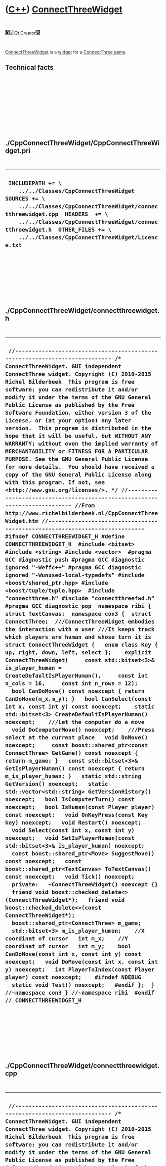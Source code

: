 
 

 

 

 

 

([C++](Cpp.md)) [ConnectThreeWidget](CppConnectThreeWidget.md)
================================================================

 

![STL](PicStl.png)![Qt
Creator](PicQtCreator.png)![Lubuntu](PicLubuntu.png)

 

[ConnectThreeWidget](CppConnectThreeWidget.md) is a
[widget](CppWidget.md) for a [ConnectThree game](https://github.com/richelbilderbeek/ConnectThree).

Technical facts
---------------

 

 

 

 

 

 

./CppConnectThreeWidget/CppConnectThreeWidget.pri
-------------------------------------------------

 

  --------------------------------------------------------------------------------------------------------------------------------------------------------------------------------------------------------------------------------------------------------------------------------------------
  ` INCLUDEPATH += \     ../../Classes/CppConnectThreeWidget  SOURCES += \     ../../Classes/CppConnectThreeWidget/connectthreewidget.cpp  HEADERS  += \     ../../Classes/CppConnectThreeWidget/connectthreewidget.h  OTHER_FILES += \     ../../Classes/CppConnectThreeWidget/Licence.txt`
  --------------------------------------------------------------------------------------------------------------------------------------------------------------------------------------------------------------------------------------------------------------------------------------------

 

 

 

 

 

./CppConnectThreeWidget/connectthreewidget.h
--------------------------------------------

 

  --------------------------------------------------------------------------------------------------------------------------------------------------------------------------------------------------------------------------------------------------------------------------------------------------------------------------------------------------------------------------------------------------------------------------------------------------------------------------------------------------------------------------------------------------------------------------------------------------------------------------------------------------------------------------------------------------------------------------------------------------------------------------------------------------------------------------------------------------------------------------------------------------------------------------------------------------------------------------------------------------------------------------------------------------------------------------------------------------------------------------------------------------------------------------------------------------------------------------------------------------------------------------------------------------------------------------------------------------------------------------------------------------------------------------------------------------------------------------------------------------------------------------------------------------------------------------------------------------------------------------------------------------------------------------------------------------------------------------------------------------------------------------------------------------------------------------------------------------------------------------------------------------------------------------------------------------------------------------------------------------------------------------------------------------------------------------------------------------------------------------------------------------------------------------------------------------------------------------------------------------------------------------------------------------------------------------------------------------------------------------------------------------------------------------------------------------------------------------------------------------------------------------------------------------------------------------------------------------------------------------------------------------------------------------------------------------------------------------------------------------------------------------------------------------------------------------------------------------------------------------------------------------------------------------------------------------------------------------------------------------------------------------------------------------------------------------------------------------------------------------------------------------------------------------------------------------------------------------------------------------------------------------------------------------------------------------------------------------------------------------------------------------------------------------------------------------------------------------------------------------------------------------------------------------------------------------------------------------------------------------------------------------------------------------
  ` //--------------------------------------------------------------------------- /* ConnectThreeWidget. GUI independent ConnectThree widget. Copyright (C) 2010-2015 Richel Bilderbeek  This program is free software: you can redistribute it and/or modify it under the terms of the GNU General Public License as published by the Free Software Foundation, either version 3 of the License, or (at your option) any later version.  This program is distributed in the hope that it will be useful, but WITHOUT ANY WARRANTY; without even the implied warranty of MERCHANTABILITY or FITNESS FOR A PARTICULAR PURPOSE. See the GNU General Public License for more details.  You should have received a copy of the GNU General Public License along with this program. If not, see <http://www.gnu.org/licenses/>. */ //--------------------------------------------------------------------------- //From http://www.richelbilderbeek.nl/CppConnectThreeWidget.htm //--------------------------------------------------------------------------- #ifndef CONNECTTHREEWIDGET_H #define CONNECTTHREEWIDGET_H  #include <bitset> #include <string> #include <vector>  #pragma GCC diagnostic push #pragma GCC diagnostic ignored "-Weffc++" #pragma GCC diagnostic ignored "-Wunused-local-typedefs" #include <boost/shared_ptr.hpp> #include <boost/tuple/tuple.hpp>  #include "connectthree.h" #include "connectthreefwd.h" #pragma GCC diagnostic pop  namespace ribi {  struct TextCanvas;  namespace con3 {  struct ConnectThree;  ///ConnectThreeWidget embodies the interaction with a user ///It keeps track which players are human and whose turn it is struct ConnectThreeWidget {   enum class Key { up, right, down, left, select };    explicit ConnectThreeWidget(     const std::bitset<3>& is_player_human = CreateDefaultIsPlayerHuman(),     const int n_cols = 16,     const int n_rows = 12);     bool CanDoMove() const noexcept { return CanDoMove(m_x,m_y); }   bool CanSelect(const int x, const int y) const noexcept;    static std::bitset<3> CreateDefaultIsPlayerHuman() noexcept;    ///Let the computer do a move   void DoComputerMove() noexcept;    ///Press select at the current place   void DoMove() noexcept;     const boost::shared_ptr<const ConnectThree> GetGame() const noexcept { return m_game; }   const std::bitset<3>& GetIsPlayerHuman() const noexcept { return m_is_player_human; }   static std::string GetVersion() noexcept;   static std::vector<std::string> GetVersionHistory() noexcept;   bool IsComputerTurn() const noexcept;   bool IsHuman(const Player player) const noexcept;   void OnKeyPress(const Key key) noexcept;   void Restart() noexcept;   void Select(const int x, const int y) noexcept;   void SetIsPlayerHuman(const std::bitset<3>& is_player_human) noexcept;   const boost::shared_ptr<Move> SuggestMove() const noexcept;   const boost::shared_ptr<TextCanvas> ToTextCanvas() const noexcept;   void Tick() noexcept;    private:   ~ConnectThreeWidget() noexcept {}   friend void boost::checked_delete<>(ConnectThreeWidget*);   friend void boost::checked_delete<>(const ConnectThreeWidget*);    boost::shared_ptr<ConnectThree> m_game;   std::bitset<3> m_is_player_human;    //X coordinat of cursor   int m_x;    //Y coordinat of cursor   int m_y;    bool CanDoMove(const int x, const int y) const noexcept;   void DoMove(const int x, const int y) noexcept;   int PlayerToIndex(const Player player) const noexcept;    #ifndef NDEBUG   static void Test() noexcept;   #endif };  } //~namespace con3 } //~namespace ribi  #endif // CONNECTTHREEWIDGET_H`
  --------------------------------------------------------------------------------------------------------------------------------------------------------------------------------------------------------------------------------------------------------------------------------------------------------------------------------------------------------------------------------------------------------------------------------------------------------------------------------------------------------------------------------------------------------------------------------------------------------------------------------------------------------------------------------------------------------------------------------------------------------------------------------------------------------------------------------------------------------------------------------------------------------------------------------------------------------------------------------------------------------------------------------------------------------------------------------------------------------------------------------------------------------------------------------------------------------------------------------------------------------------------------------------------------------------------------------------------------------------------------------------------------------------------------------------------------------------------------------------------------------------------------------------------------------------------------------------------------------------------------------------------------------------------------------------------------------------------------------------------------------------------------------------------------------------------------------------------------------------------------------------------------------------------------------------------------------------------------------------------------------------------------------------------------------------------------------------------------------------------------------------------------------------------------------------------------------------------------------------------------------------------------------------------------------------------------------------------------------------------------------------------------------------------------------------------------------------------------------------------------------------------------------------------------------------------------------------------------------------------------------------------------------------------------------------------------------------------------------------------------------------------------------------------------------------------------------------------------------------------------------------------------------------------------------------------------------------------------------------------------------------------------------------------------------------------------------------------------------------------------------------------------------------------------------------------------------------------------------------------------------------------------------------------------------------------------------------------------------------------------------------------------------------------------------------------------------------------------------------------------------------------------------------------------------------------------------------------------------------------------------------------------------------------------

 

 

 

 

 

./CppConnectThreeWidget/connectthreewidget.cpp
----------------------------------------------

 

  ---------------------------------------------------------------------------------------------------------------------------------------------------------------------------------------------------------------------------------------------------------------------------------------------------------------------------------------------------------------------------------------------------------------------------------------------------------------------------------------------------------------------------------------------------------------------------------------------------------------------------------------------------------------------------------------------------------------------------------------------------------------------------------------------------------------------------------------------------------------------------------------------------------------------------------------------------------------------------------------------------------------------------------------------------------------------------------------------------------------------------------------------------------------------------------------------------------------------------------------------------------------------------------------------------------------------------------------------------------------------------------------------------------------------------------------------------------------------------------------------------------------------------------------------------------------------------------------------------------------------------------------------------------------------------------------------------------------------------------------------------------------------------------------------------------------------------------------------------------------------------------------------------------------------------------------------------------------------------------------------------------------------------------------------------------------------------------------------------------------------------------------------------------------------------------------------------------------------------------------------------------------------------------------------------------------------------------------------------------------------------------------------------------------------------------------------------------------------------------------------------------------------------------------------------------------------------------------------------------------------------------------------------------------------------------------------------------------------------------------------------------------------------------------------------------------------------------------------------------------------------------------------------------------------------------------------------------------------------------------------------------------------------------------------------------------------------------------------------------------------------------------------------------------------------------------------------------------------------------------------------------------------------------------------------------------------------------------------------------------------------------------------------------------------------------------------------------------------------------------------------------------------------------------------------------------------------------------------------------------------------------------------------------------------------------------------------------------------------------------------------------------------------------------------------------------------------------------------------------------------------------------------------------------------------------------------------------------------------------------------------------------------------------------------------------------------------------------------------------------------------------------------------------------------------------------------------------------------------------------------------------------------------------------------------------------------------------------------------------------------------------------------------------------------------------------------------------------------------------------------------------------------------------------------------------------------------------------------------------------------------------------------------------------------------------------------------------------------------------------------------------------------------------------------------------------------------------------------------------------------------------------------------------------------------------------------------------------------------------------------------------------------------------------------------------------------------------------------------------------------------------------------------------------------------------------------------------------------------------------------------------------------------------------------------------------------------------------------------------------------------------------------------------------------------------------------------------------------------------------------------------------------------------------------------------------------------------------------------------------------------------------------------------------------------------------------------------------------------------------------------------------------------------------------------------------------------------------------------------------------------------------------------------------------------------------------------------------------------------------------------------------------------------------------------------------------------------------------------------------------------------------------------------------------------------------------------------------------------------------------------------------------------------------------------------------------------------------------------------------------------------------------------------------------------------------------------------------------------------------------------------------------------------------------------------------------------------------------------------------------------------------------------------------------------------------------------------------------------------------------------------------------------------------------------------------------------------------------------------------------------------------------------------------------------------------------------------------------------------------------------------------------------------------------------------------------------------------------------------------------------------------------------------------------------------------------------------------------------------------------------------------------------------------------------------------------------------------------------------------------------------------------------------------------------------------------------------------------------------------------------------------------------------------------------------------------------------------------------------------------------------------------------------------------------------------------------------------------------------------------------------------------------------------
  ` //--------------------------------------------------------------------------- /* ConnectThreeWidget. GUI independent ConnectThree widget. Copyright (C) 2010-2015 Richel Bilderbeek  This program is free software: you can redistribute it and/or modify it under the terms of the GNU General Public License as published by the Free Software Foundation, either version 3 of the License, or (at your option) any later version.  This program is distributed in the hope that it will be useful, but WITHOUT ANY WARRANTY; without even the implied warranty of MERCHANTABILITY or FITNESS FOR A PARTICULAR PURPOSE. See the GNU General Public License for more details.  You should have received a copy of the GNU General Public License along with this program. If not, see <http://www.gnu.org/licenses/>. */ //--------------------------------------------------------------------------- //From http://www.richelbilderbeek.nl/CppConnectThreeWidget.htm //--------------------------------------------------------------------------- #pragma GCC diagnostic push #pragma GCC diagnostic ignored "-Weffc++" #pragma GCC diagnostic ignored "-Wunused-local-typedefs" #include "connectthreewidget.h" #pragma GCC diagnostic pop  #include <cassert> #include <stdexcept>  #include "connectthree.h" #include "connectthreemove.h" #include "testtimer.h" #include "textcanvas.h" #include "trace.h"  ribi::con3::ConnectThreeWidget::ConnectThreeWidget(   const std::bitset<3>& is_player_human,   const int n_cols,   const int n_rows)   : m_game(new ConnectThree(n_cols,n_rows)),     m_is_player_human(is_player_human),     m_x{n_cols / 2},     m_y{n_rows / 2} {   #ifndef NDEBUG   Test();   #endif   assert(m_game);   assert(m_x >= 0);   assert(m_y >= 0);   assert(n_cols > 0);   assert(n_rows > 0);   assert(m_x < n_cols);   assert(m_y < n_rows);  }  bool ribi::con3::ConnectThreeWidget::CanDoMove(const int x,const int y) const noexcept {   return m_game->CanDoMove(x,y); }  bool ribi::con3::ConnectThreeWidget::CanSelect(const int x, const int y) const noexcept {   return        x >= 0 && x < GetGame()->GetCols()     && y >= 0 && y < GetGame()->GetRows()     && GetGame()->GetSquare(x,y) == Square::empty; }  std::bitset<3> ribi::con3::ConnectThreeWidget::CreateDefaultIsPlayerHuman() noexcept {   std::bitset<3> b;   b[0] = true;   b[1] = true;   b[2] = true;   return b; }  void ribi::con3::ConnectThreeWidget::DoComputerMove() noexcept {   const auto move = SuggestMove();   assert(CanDoMove(move->GetX(),move->GetY()));   DoMove(move->GetX(),move->GetY()); }  void ribi::con3::ConnectThreeWidget::DoMove() noexcept {   assert(CanDoMove());   assert(CanDoMove(m_x,m_y));   m_game->DoMove(m_x,m_y); }  void ribi::con3::ConnectThreeWidget::DoMove(const int x,const int y) noexcept {   assert(CanDoMove(x,y));   m_game->DoMove(x,y); }  std::string ribi::con3::ConnectThreeWidget::GetVersion() noexcept {   return "1.0"; }  std::vector<std::string> ribi::con3::ConnectThreeWidget::GetVersionHistory() noexcept {   return {     "2011-04-20: version 1.0: initial version"   }; }  bool ribi::con3::ConnectThreeWidget::IsComputerTurn() const noexcept {   assert(m_game);   return !IsHuman(m_game->GetActivePlayer()); }  bool ribi::con3::ConnectThreeWidget::IsHuman(const Player player) const noexcept {   const int player_index{PlayerToIndex(player)};   assert(player_index >= 0);   assert(player_index < static_cast<int>(m_is_player_human.size()));   return m_is_player_human[player_index]; }  void ribi::con3::ConnectThreeWidget::OnKeyPress(const Key key) noexcept {   assert(m_x >= 0);   assert(m_y >= 0);   assert(m_x < m_game->GetCols());   assert(m_y < m_game->GetRows());    switch (key)   {     case Key::up   : if (m_y > 0) --m_y; break;     case Key::right: if (m_x + 1 < m_game->GetCols()) ++m_x; break;     case Key::down : if (m_y + 1 < m_game->GetRows()) ++m_y; break;     case Key::left : if (m_x > 0) --m_x; break;     case Key::select:       if (m_game->CanDoMove(m_x,m_y)) { m_game->DoMove(m_x,m_y); }       break;   }    assert(m_x >= 0);   assert(m_y >= 0);   assert(m_x < m_game->GetCols());   assert(m_y < m_game->GetRows()); }  int ribi::con3::ConnectThreeWidget::PlayerToIndex(const Player player) const noexcept {   switch(player)   {     case Player::player1: return 0;     case Player::player2: return 1;     case Player::player3: return 2;     default:       assert(!"Should not get here");       throw std::logic_error("Unknown player");   } }  void ribi::con3::ConnectThreeWidget::Restart() noexcept {   assert(m_game);   m_game->Restart(); }  void ribi::con3::ConnectThreeWidget::Select(const int x, const int y) noexcept {   assert(CanSelect(x,y));   m_x = x;   m_y = y; }  void ribi::con3::ConnectThreeWidget::SetIsPlayerHuman(const std::bitset<3>& is_player_human) noexcept {   if (m_is_player_human != is_player_human)   {     //Only restart game if something changed     m_is_player_human = is_player_human;     Restart();   } }  const boost::shared_ptr<ribi::con3::Move> ribi::con3::ConnectThreeWidget::SuggestMove() const noexcept {   return m_game->SuggestMove(m_is_player_human); }  #ifndef NDEBUG void ribi::con3::ConnectThreeWidget::Test() noexcept {   {     static bool is_tested{false};     if (is_tested) return;     is_tested = true;   }   const TestTimer test_timer(__func__,__FILE__,1.0);   const boost::shared_ptr<ConnectThreeWidget> widget {     new ConnectThreeWidget   };   assert(widget->IsHuman(Player::player1));   assert(widget->IsHuman(Player::player2));   assert(widget->IsHuman(Player::player3));   assert(widget->GetGame()->GetCols() == 16);   assert(widget->GetGame()->GetRows() == 12);   while (widget->GetGame()->GetWinner() == Winner::no_winner)   {     switch ((std::rand() >> 4) % 5)     {       case 0: widget->OnKeyPress(Key::up); break;       case 1: widget->OnKeyPress(Key::right); break;       case 2: widget->OnKeyPress(Key::down); break;       case 3: widget->OnKeyPress(Key::left); break;       case 4: widget->OnKeyPress(Key::select); break;     }   } } #endif  ///Tick does either wait for a human to make his/her move ///or lets a computer do its move. Tick must be called by ///external timers like Wt::WTimer or QTimer. void ribi::con3::ConnectThreeWidget::Tick() noexcept {   if (IsComputerTurn())   {     const auto m = m_game->SuggestMove(m_is_player_human);     m_game->DoMove(m);   } }   const boost::shared_ptr<ribi::TextCanvas> ribi::con3::ConnectThreeWidget::ToTextCanvas() const noexcept {   assert(m_game);   const int n_cols { m_game->GetCols() };   const int n_rows { m_game->GetRows() };    const boost::shared_ptr<TextCanvas> canvas {     new TextCanvas(n_cols,n_rows)   };   for (int y=0; y!=n_rows; ++y)   {     for (int x=0; x!=n_cols; ++x)     {       char c = ' ';       assert(m_game->CanGetSquare(x,y));       switch (m_game->GetSquare(x,y))       {         case Square::empty  : c = '.'; break;         case Square::player1: c = 'O'; break;         case Square::player2: c = 'X'; break;         case Square::player3: c = 'A'; break;         default:           assert(!"Should not get here");       }       canvas->PutChar(x,y,c);     }   }    const char c = canvas->GetChar(m_x,m_y);   char d = ' ';   switch (c)   {     case ' ': d = '.'; break;     case '.': d = ' '; break;     case 'O': d = 'o'; break;     case 'X': d = 'x'; break;     case 'A': d = 'a'; break;     case 'o': d = 'O'; break;     case 'x': d = 'X'; break;     case 'a': d = 'A'; break;   }   canvas->PutChar(m_x,m_y,d);   return canvas; }`
  ---------------------------------------------------------------------------------------------------------------------------------------------------------------------------------------------------------------------------------------------------------------------------------------------------------------------------------------------------------------------------------------------------------------------------------------------------------------------------------------------------------------------------------------------------------------------------------------------------------------------------------------------------------------------------------------------------------------------------------------------------------------------------------------------------------------------------------------------------------------------------------------------------------------------------------------------------------------------------------------------------------------------------------------------------------------------------------------------------------------------------------------------------------------------------------------------------------------------------------------------------------------------------------------------------------------------------------------------------------------------------------------------------------------------------------------------------------------------------------------------------------------------------------------------------------------------------------------------------------------------------------------------------------------------------------------------------------------------------------------------------------------------------------------------------------------------------------------------------------------------------------------------------------------------------------------------------------------------------------------------------------------------------------------------------------------------------------------------------------------------------------------------------------------------------------------------------------------------------------------------------------------------------------------------------------------------------------------------------------------------------------------------------------------------------------------------------------------------------------------------------------------------------------------------------------------------------------------------------------------------------------------------------------------------------------------------------------------------------------------------------------------------------------------------------------------------------------------------------------------------------------------------------------------------------------------------------------------------------------------------------------------------------------------------------------------------------------------------------------------------------------------------------------------------------------------------------------------------------------------------------------------------------------------------------------------------------------------------------------------------------------------------------------------------------------------------------------------------------------------------------------------------------------------------------------------------------------------------------------------------------------------------------------------------------------------------------------------------------------------------------------------------------------------------------------------------------------------------------------------------------------------------------------------------------------------------------------------------------------------------------------------------------------------------------------------------------------------------------------------------------------------------------------------------------------------------------------------------------------------------------------------------------------------------------------------------------------------------------------------------------------------------------------------------------------------------------------------------------------------------------------------------------------------------------------------------------------------------------------------------------------------------------------------------------------------------------------------------------------------------------------------------------------------------------------------------------------------------------------------------------------------------------------------------------------------------------------------------------------------------------------------------------------------------------------------------------------------------------------------------------------------------------------------------------------------------------------------------------------------------------------------------------------------------------------------------------------------------------------------------------------------------------------------------------------------------------------------------------------------------------------------------------------------------------------------------------------------------------------------------------------------------------------------------------------------------------------------------------------------------------------------------------------------------------------------------------------------------------------------------------------------------------------------------------------------------------------------------------------------------------------------------------------------------------------------------------------------------------------------------------------------------------------------------------------------------------------------------------------------------------------------------------------------------------------------------------------------------------------------------------------------------------------------------------------------------------------------------------------------------------------------------------------------------------------------------------------------------------------------------------------------------------------------------------------------------------------------------------------------------------------------------------------------------------------------------------------------------------------------------------------------------------------------------------------------------------------------------------------------------------------------------------------------------------------------------------------------------------------------------------------------------------------------------------------------------------------------------------------------------------------------------------------------------------------------------------------------------------------------------------------------------------------------------------------------------------------------------------------------------------------------------------------------------------------------------------------------------------------------------------------------------------------------------------------------------------------------------------------------------------------------------------------------

 

 

 

 

 

 

